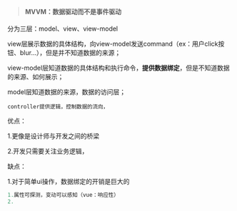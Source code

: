 > #### MVVM：数据驱动而不是事件驱动

分为三层：model、view、view-model

view层展示数据的具体结构，向view-model发送command（ex：用户click按钮、blur...），但是并不知道数据的来源；

view-model层知道数据的具体结构和执行命令，**提供数据绑定**，但是不知道数据的来源、如何展示；

model层知道数据的来源，数据的访问层；

```
controller提供逻辑，控制数据的流向，
```

优点：

1.更像是设计师与开发之间的桥梁

2.开发只需要关注业务逻辑，



缺点：

1.对于简单ui操作，数据绑定的开销是巨大的

```js
1.属性可探测，变动可以感知（vue：响应性）
2.
```
